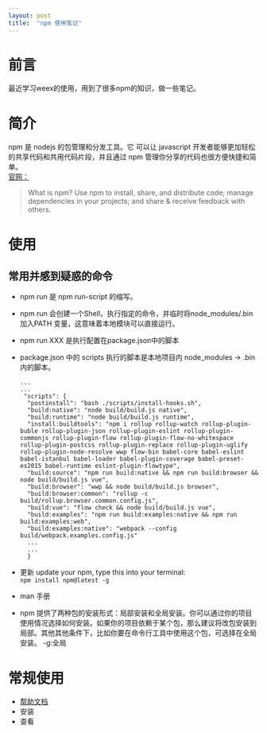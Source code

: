 ```yaml
---
layout: post
title:  "npm 使用笔记"
---
```

# 前言

最近学习weex的使用，用到了很多npm的知识，做一些笔记。

# 简介

npm 是 nodejs 的包管理和分发工具。它 可以让 javascript 开发者能够更加轻松的共享代码和共用代码片段，并且通过 npm 管理你分享的代码也很方便快捷和简单。   
[官网：](https://www.npmjs.com) 
>What is npm?
Use npm to install, share, and distribute code; manage dependencies in your projects; and share & receive feedback with others. 

# 使用

## 常用并感到疑惑的命令

* npm run 是 npm run-script 的缩写。
* npm run 会创建一个Shell，执行指定的命令，并临时将node_modules/.bin加入PATH 变量，这意味着本地模块可以直接运行。
* npm run XXX 是执行配置在package.json中的脚本
* package.json 中的 scripts 执行的脚本是本地项目内 node_modules -> .bin 内的脚本。

  ```
  ...
  ...
   "scripts": {
    "postinstall": "bash ./scripts/install-hooks.sh",
    "build:native": "node build/build.js native",
    "build:runtime": "node build/build.js runtime",
    "install:buildtools": "npm i rollup rollup-watch rollup-plugin-buble rollup-plugin-json rollup-plugin-eslint rollup-plugin-commonjs rollup-plugin-flow rollup-plugin-flow-no-whitespace rollup-plugin-postcss rollup-plugin-replace rollup-plugin-uglify rollup-plugin-node-resolve wwp flow-bin babel-core babel-eslint babel-istanbul babel-loader babel-plugin-coverage babel-preset-es2015 babel-runtime eslint-plugin-flowtype",
    "build:source": "npm run build:native && npm run build:browser && node build/build.js vue",
    "build:browser": "wwp && node build/build.js browser",
    "build:browser:common": "rollup -c build/rollup.browser.common.config.js",
    "build:vue": "flow check && node build/build.js vue",
    "build:examples": "npm run build:examples:native && npm run build:examples:web",
    "build:examples:native": "webpack --config build/webpack.examples.config.js"
    ...
    ...
    }
  ```

* 更新 update your npm, type this into your terminal:  
  `npm install npm@latest -g`

* man 手册
* npm 提供了两种包的安装形式：局部安装和全局安装。你可以通过你的项目使用情况选择如何安装。如果你的项目依赖于某个包，那么建议将改包安装到局部。其他其他条件下，比如你要在命令行工具中使用这个包，可选择在全局安装。  -g:全局

# 常规使用 
* [帮助文档](https://docs.npmjs.com/getting-started/installing-npm-packages-locally)
* 安装
* 查看